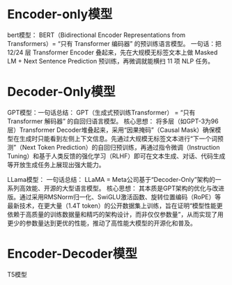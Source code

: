 # Encoder-only模型

bert模型：
BERT（Bidirectional Encoder Representations from Transformers）= “只有 Transformer 编码器” 的预训练语言模型。
一句话：把 12/24 层 Transformer Encoder 叠起来，先在大规模无标签文本上做 Masked LM + Next Sentence Prediction 预训练，再微调就能横扫 11 项 NLP 任务。

# Decoder-Only模型

GPT模型：一句话总结： GPT（生成式预训练Transformer） = “只有 Transformer 解码器” 的自回归语言模型。
核心思想： 将多层（如GPT-3为96层）Transformer Decoder堆叠起来，采用“因果掩码”（Causal Mask）确保模型在生成时只能看到左侧上下文信息。先通过大规模无标签文本进行“下一个词预测”（Next Token Prediction）的自回归预训练，再通过指令微调（Instruction Tuning）和基于人类反馈的强化学习（RLHF）即可在文本生成、对话、代码生成等开放生成任务上展现出强大能力。

LLama模型：
一句话总结： LLaMA = Meta公司基于“Decoder-Only”架构的一系列高效能、开源的大型语言模型。
核心思想： 其本质是GPT架构的优化与改进版。通过采用RMSNorm归一化、SwiGLU激活函数、旋转位置编码（RoPE）等最新技术，在更大量（1.4T token）的公开数据集上训练，旨在证明“模型性能更依赖于高质量的训练数据量和精巧的架构设计，而非仅仅参数量”，从而实现了用更少的参数量达到更优的性能，推动了高性能大模型的开源化和普及。

# Encoder-Decoder模型

T5模型